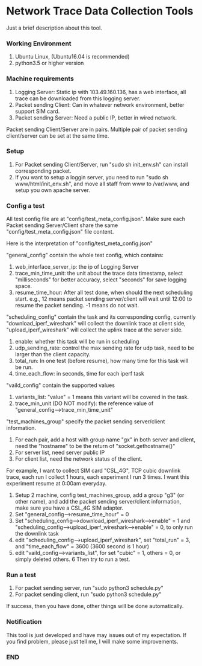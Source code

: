 # Network Trace Data Collection Tools
Just a brief description about this tool.

### Working Environment
1. Ubuntu Linux, (Ubuntu16.04 is recommended)
2. python3.5 or higher version


### Machine requirements
1. Logging Server: Static ip with 103.49.160.136, has a web interface, all trace can be downloaded from this logging server.
2. Packet sending Client: Can in whatever network environment, better support SIM card.
3. Packet sending Server: Need a public IP, better in wired network.

Packet sending Client/Server are in pairs. Multiple pair of packet sending client/server can be set at the same time.


### Setup
1. For Packet sending Client/Server, run "sudo sh init_env.sh" can install corresponding packet.
2. If you want to setup a loggin server, you need to run "sudo sh www/html/init_env.sh", and move all staff from www to /var/www, and setup you own apache server.


### Config a test
All test config file are at "config/test_meta_config.json". Make sure each Packet sending Server/Client share the same "config/test_meta_config.json" file content.

Here is the interpretation of "config/test_meta_config.json"

"general_config" contain the whole test config, which contains:
1. web_interface_server_ip: the ip of Logging Server
2. trace_min_time_unit: the unit about the trace data timestamp, select "milliseconds" for better accuracy, select "seconds" for save logging space.
3. resume_time_hour: After all test done, when should the next scheduling start. e.g., 12 means packet sending server/client will wait until 12:00 to resume the packet sending. -1 means do not wait.    


"scheduling_config" contain the task and its corresponding config, currently "download_iperf_wireshark" will collect the downlink trace at client side, "upload_iperf_wireshark" will collect the uplink trace at the server side.
1. enable: whether this task will be run in scheduling
2. udp_sending_rate: control the max sending rate for udp task, need to be larger than the client capacity.
3. total_run: In one test (before resume), how many time for this task will be run.
4. time_each_flow:  in seconds, time for each iperf task

"vaild_config" contain the supported values
1. variants_list: "value" = 1 means this variant will be covered in the task.
2. trace_min_unit (DO NOT modify): the reference value of "general_config-->trace_min_time_unit"


"test_machines_group" specify the packet sending server/client information.
1. For each pair, add a host with group name "gx" in both server and client, need the "hostname" to be the return of "socket.gethostname()"
2. For server list, need server public IP
3. For client list, need the network status of the client.


For example, I want to collect SIM card "CSL_4G", TCP cubic downlink trace, each run I collect 1 hours, each experiment I run 3 times. I want this experiment resume at 0:00am everyday.
1. Setup 2 machine, config test_machines_group, add a group "g3" (or other name), and add the packet sending server/client information, make sure you have a CSL_4G SIM adapter.
2. Set "general_config-->resume_time_hour" = 0
3. Set "scheduling_config-->download_iperf_wireshark-->enable" = 1 and "scheduling_config-->upload_iperf_wireshark-->enable" = 0, to only run the downlink task
4. edit "scheduling_config-->upload_iperf_wireshark", set "total_run" = 3, and "time_each_flow" = 3600 (3600 second is 1 hour)
5. edit "vaild_config-->variants_list", for set "cubic" = 1, others = 0, or simply deleted others.
6 Then try to run a test.


### Run a test
1. For packet sending server, run "sudo python3 schedule.py"
2. For packet sending client, run "sudo python3 schedule.py"

If success, then you have done, other things will be done automatically.




### Notification
This tool is just developed and have may issues out of my expectation. If you find problem, please just tell me, I will make some improvements.  












### END
